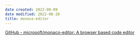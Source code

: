 ```yaml
---
date created: 2022-08-09
date modified: 2022-08-20
title: monaco-editor
---
```


[GitHub - microsoft/monaco-editor: A browser based code editor](https://github.com/microsoft/monaco-editor)
